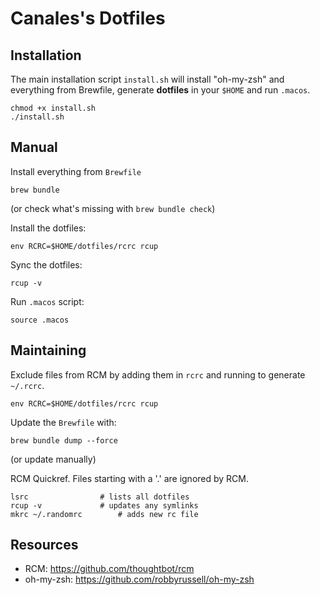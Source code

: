 # Canales's Dotfiles

## Installation

The main installation script `install.sh` will install "oh-my-zsh" and everything from Brewfile, generate **dotfiles** in your `$HOME` and run `.macos`.

    chmod +x install.sh
    ./install.sh

## Manual

Install everything from `Brewfile`

    brew bundle

(or check what's missing with `brew bundle check`)

Install the dotfiles:

    env RCRC=$HOME/dotfiles/rcrc rcup

Sync the dotfiles:

    rcup -v

Run `.macos` script:

    source .macos

## Maintaining

Exclude files from RCM by adding them in `rcrc` and running to generate `~/.rcrc`.

    env RCRC=$HOME/dotfiles/rcrc rcup

Update the `Brewfile` with:

    brew bundle dump --force

(or update manually)

RCM Quickref. Files starting with a '.' are ignored by RCM.

    lsrc				# lists all dotfiles
    rcup -v				# updates any symlinks
    mkrc ~/.randomrc		# adds new rc file

## Resources

- RCM: https://github.com/thoughtbot/rcm
- oh-my-zsh: https://github.com/robbyrussell/oh-my-zsh
